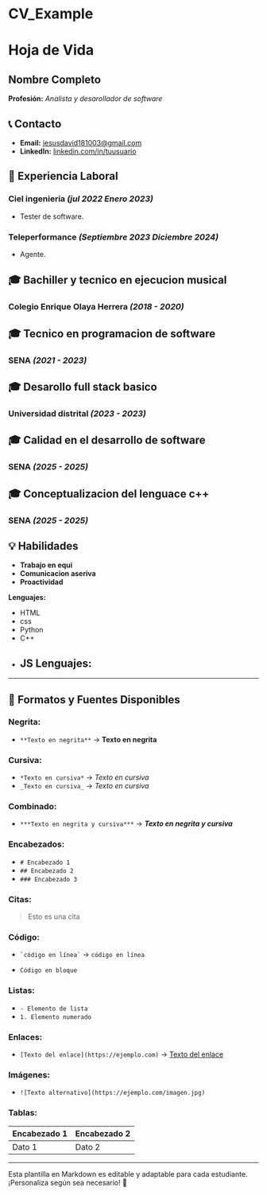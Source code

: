 # CV_Example
# Hoja de Vida

## Nombre Completo
**Profesión:** _Analista y desarollador de software_

## 📞 Contacto
- **Email:** [jesusdavid181003@gmail.com](jesusdavid181003@gmail.com)
- **LinkedIn:** [linkedin.com/in/tuusuario](https://linkedin.com/in/tuusuario)

## 🏢 Experiencia Laboral
### **Ciel ingenieria** _(jul 2022 Enero 2023)_
- Tester de software.
### **Teleperformance** _(Septiembre 2023 Diciembre 2024)_
- Agente.

## 🎓 Bachiller y tecnico en ejecucion musical
### **Colegio Enrique Olaya Herrera** _(2018 - 2020)_
## 🎓 Tecnico en programacion de software
### **SENA** _(2021 - 2023)_
## 🎓 Desarollo full stack basico
### **Universidad distrital** _(2023 - 2023)_
## 🎓 Calidad en el desarrollo de software
### **SENA** _(2025 - 2025)_
## 🎓 Conceptualizacion del lenguace c++
### **SENA** _(2025 - 2025)_


## 💡 Habilidades
- **Trabajo en equi**
- **Comunicacion aseriva**
- **Proactividad**

**Lenguajes:** 
- HTML
- css
- Python
- C++
- JS
**Lenguajes:**
  -
---

## 🎨 Formatos y Fuentes Disponibles

### **Negrita:**
- `**Texto en negrita**` → **Texto en negrita**

### **Cursiva:**
- `*Texto en cursiva*` → *Texto en cursiva*
- `_Texto en cursiva_` → _Texto en cursiva_

### **Combinado:**
- `***Texto en negrita y cursiva***` → ***Texto en negrita y cursiva***

### **Encabezados:**
- `# Encabezado 1`
- `## Encabezado 2`
- `### Encabezado 3`

### **Citas:**
> Esto es una cita

### **Código:**
- `` `código en línea` `` → `código en línea`
- ```
  Código en bloque
  ```

### **Listas:**
- `- Elemento de lista`
- `1. Elemento numerado`

### **Enlaces:**
- `[Texto del enlace](https://ejemplo.com)` → [Texto del enlace](https://ejemplo.com)

### **Imágenes:**
- `![Texto alternativo](https://ejemplo.com/imagen.jpg)`

### **Tablas:**
| Encabezado 1 | Encabezado 2 |
|-------------|-------------|
| Dato 1     | Dato 2      |

---

Esta plantilla en Markdown es editable y adaptable para cada estudiante. ¡Personaliza según sea necesario! 🎯

